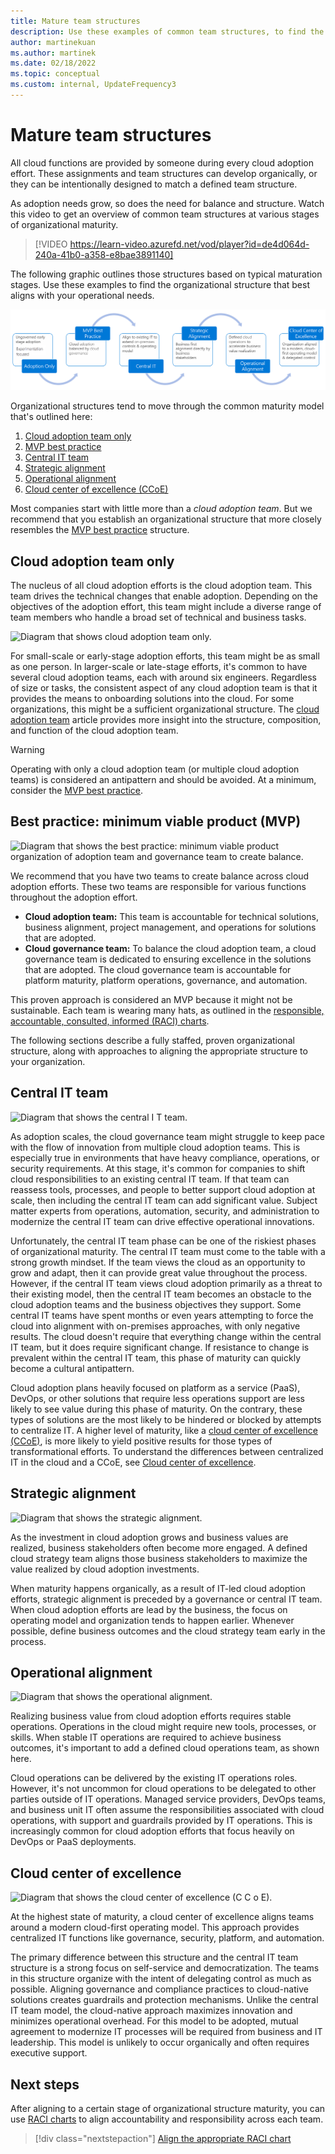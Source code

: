 ```yaml
---
title: Mature team structures
description: Use these examples of common team structures, to find the organizational structure that best aligns with your operational needs during cloud adoption.
author: martinekuan
ms.author: martinek
ms.date: 02/18/2022
ms.topic: conceptual
ms.custom: internal, UpdateFrequency3
---
```


# Mature team structures

All cloud functions are provided by someone during every cloud adoption effort. These assignments and team structures can develop organically, or they can be intentionally designed to match a defined team structure.

As adoption needs grow, so does the need for balance and structure. Watch this video to get an overview of common team structures at various stages of organizational maturity.

<!-- markdownlint-disable MD034 -->

> [!VIDEO https://learn-video.azurefd.net/vod/player?id=de4d064d-240a-41b0-a358-e8bae3891140]

<!-- markdownlint-enable MD034 -->

The following graphic outlines those structures based on typical maturation stages. Use these examples to find the organizational structure that best aligns with your operational needs.

![Diagram that shows the organizational maturity cycle.](../_images/ready/org-ready-maturity.png)

Organizational structures tend to move through the common maturity model that's outlined here:

1. [Cloud adoption team only](#cloud-adoption-team-only)
2. [MVP best practice](#best-practice-minimum-viable-product-mvp)
3. [Central IT team](#central-it-team)
4. [Strategic alignment](#strategic-alignment)
5. [Operational alignment](#operational-alignment)
6. [Cloud center of excellence (CCoE)](#cloud-center-of-excellence)

Most companies start with little more than a *cloud adoption team*. But we recommend that you establish an organizational structure that more closely resembles the [MVP best practice](#best-practice-minimum-viable-product-mvp) structure.

## Cloud adoption team only

The nucleus of all cloud adoption efforts is the cloud adoption team. This team drives the technical changes that enable adoption. Depending on the objectives of the adoption effort, this team might include a diverse range of team members who handle a broad set of technical and business tasks.

![Diagram that shows cloud adoption team only.](../_images/ready/org-ready-adoption-only.png)

For small-scale or early-stage adoption efforts, this team might be as small as one person. In larger-scale or late-stage efforts, it's common to have several cloud adoption teams, each with around six engineers. Regardless of size or tasks, the consistent aspect of any cloud adoption team is that it provides the means to onboarding solutions into the cloud. For some organizations, this might be a sufficient organizational structure. The [cloud adoption team](./cloud-adoption.md) article provides more insight into the structure, composition, and function of the cloud adoption team.

> [!WARNING]
> Operating with only a cloud adoption team (or multiple cloud adoption teams) is considered an antipattern and should be avoided. At a minimum, consider the [MVP best practice](#best-practice-minimum-viable-product-mvp).

## Best practice: minimum viable product (MVP)

![Diagram that shows the best practice: minimum viable product organization of adoption team and governance team to create balance.](../_images/ready/org-ready-best-practice.png)

We recommend that you have two teams to create balance across cloud adoption efforts. These two teams are responsible for various functions throughout the adoption effort.

- **Cloud adoption team:** This team is accountable for technical solutions, business alignment, project management, and operations for solutions that are adopted.
- **Cloud governance team:** To balance the cloud adoption team, a cloud governance team is dedicated to ensuring excellence in the solutions that are adopted. The cloud governance team is accountable for platform maturity, platform operations, governance, and automation.

This proven approach is considered an MVP because it might not be sustainable. Each team is wearing many hats, as outlined in the [responsible, accountable, consulted, informed (RACI) charts](../organize/raci-alignment.md).

The following sections describe a fully staffed, proven organizational structure, along with approaches to aligning the appropriate structure to your organization.

## Central IT team

![Diagram that shows the central I T team.](../_images/ready/org-ready-central-it.png)

As adoption scales, the cloud governance team might struggle to keep pace with the flow of innovation from multiple cloud adoption teams. This is especially true in environments that have heavy compliance, operations, or security requirements. At this stage, it's common for companies to shift cloud responsibilities to an existing central IT team. If that team can reassess tools, processes, and people to better support cloud adoption at scale, then including the central IT team can add significant value. Subject matter experts from operations, automation, security, and administration to modernize the central IT team can drive effective operational innovations.

Unfortunately, the central IT team phase can be one of the riskiest phases of organizational maturity. The central IT team must come to the table with a strong growth mindset. If the team views the cloud as an opportunity to grow and adapt, then it can provide great value throughout the process. However, if the central IT team views cloud adoption primarily as a threat to their existing model, then the central IT team becomes an obstacle to the cloud adoption teams and the business objectives they support. Some central IT teams have spent months or even years attempting to force the cloud into alignment with on-premises approaches, with only negative results. The cloud doesn't require that everything change within the central IT team, but it does require significant change. If resistance to change is prevalent within the central IT team, this phase of maturity can quickly become a cultural antipattern.

Cloud adoption plans heavily focused on platform as a service (PaaS), DevOps, or other solutions that require less operations support are less likely to see value during this phase of maturity. On the contrary, these types of solutions are the most likely to be hindered or blocked by attempts to centralize IT. A higher level of maturity, like a [cloud center of excellence (CCoE)](#cloud-center-of-excellence), is more likely to yield positive results for those types of transformational efforts. To understand the differences between centralized IT in the cloud and a CCoE, see [Cloud center of excellence](./cloud-center-of-excellence.md).

## Strategic alignment

![Diagram that shows the strategic alignment.](../_images/ready/org-ready-strategy-aligned.png)

As the investment in cloud adoption grows and business values are realized, business stakeholders often become more engaged. A defined cloud strategy team aligns those business stakeholders to maximize the value realized by cloud adoption investments.

When maturity happens organically, as a result of IT-led cloud adoption efforts, strategic alignment is preceded by a governance or central IT team. When cloud adoption efforts are lead by the business, the focus on operating model and organization tends to happen earlier. Whenever possible, define business outcomes and the cloud strategy team early in the process.

## Operational alignment

![Diagram that shows the operational alignment.](../_images/ready/org-ready-operations-aligned.png)

Realizing business value from cloud adoption efforts requires stable operations. Operations in the cloud might require new tools, processes, or skills. When stable IT operations are required to achieve business outcomes, it's important to add a defined cloud operations team, as shown here.

Cloud operations can be delivered by the existing IT operations roles. However, it's not uncommon for cloud operations to be delegated to other parties outside of IT operations. Managed service providers, DevOps teams, and business unit IT often assume the responsibilities associated with cloud operations, with support and guardrails provided by IT operations. This is increasingly common for cloud adoption efforts that focus heavily on DevOps or PaaS deployments.

## Cloud center of excellence

![Diagram that shows the cloud center of excellence (C C o E).](../_images/ready/org-ready-ccoe.png)

At the highest state of maturity, a cloud center of excellence aligns teams around a modern cloud-first operating model. This approach provides centralized IT functions like governance, security, platform, and automation.

The primary difference between this structure and the central IT team structure is a strong focus on self-service and democratization. The teams in this structure organize with the intent of delegating control as much as possible. Aligning governance and compliance practices to cloud-native solutions creates guardrails and protection mechanisms. Unlike the central IT team model, the cloud-native approach maximizes innovation and minimizes operational overhead. For this model to be adopted, mutual agreement to modernize IT processes will be required from business and IT leadership. This model is unlikely to occur organically and often requires executive support.

## Next steps

After aligning to a certain stage of organizational structure maturity, you can use [RACI charts](../organize/raci-alignment.md) to align accountability and responsibility across each team.

> [!div class="nextstepaction"]
> [Align the appropriate RACI chart](../organize/raci-alignment.md)
